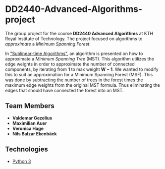 # DD2440-Advanced-Algorithms-project
The group project for the course **DD2440 Advanced Algorithms** at KTH Royal Institute of Technology. The project focused on algorithms to _approximate_ a _Minimum Spanning Forest_. 

In  ["Sublinear-time Algorithms"](https://www.wisdom.weizmann.ac.il/~oded/PTW/sublin.pdf), an algorithm is presented on how to approximate a _Minimum Spanning Tree_ (MST). This algorithm utilizes the edge weights in order to approximate the number of connected components, by iterating from **1** to max weight **W − 1**. We wanted to modify this to suit an approximation for a Minimum Spanning Forest (MSF). This was done by subtracting the number of trees in the forest times the maximum edge weights from the original MST formula. Thus eliminating the edges that should have connected the forest into an MST.

## Team Members

<ul>
    <li>
        <strong>Valdemar Gezelius</strong>
    </li>  
    <li>
        <strong>Maximilian Auer</strong>
    </li>
    <li>
        <strong>Veronica Hage</strong>
    </li>
    <li>
        <strong>Nils Balzar Ekenbäck</strong>
    </li>
</ul>

## Technologies

-   [Python 3](https://www.python.org/)
